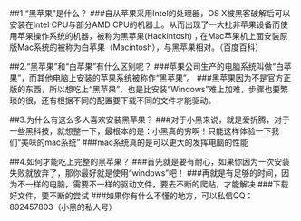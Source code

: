 ##1.“黑苹果”是什么？
###自从苹果采用Intel的处理器，OS X被黑客破解后可以安装在Intel CPU与部分AMD CPU的机器上。从而出现了一大批非苹果设备而使用苹果操作系统的机器，被称为黑苹果(Hackintosh)；在Mac苹果机上面安装原版Mac系统的被称为白苹果（Macintosh），与黑苹果相对。（百度百科）

##2.“黑苹果”和“白苹果”有什么区别呢？
###苹果公司生产的电脑系统叫做“白苹果”，而其他电脑上安装的苹果系统被称作“黑苹果”。
###黑苹果因为不是官方正版的东西，所以想吃上“黑苹果”，也是比安装“Windows”难上加难，步骤也要繁琐的很，还有根据不同的配置要下载不同的文件才能驱动。

##3.为什么有这么多人喜欢安装黑苹果？
###对于小黑来说，就是爱折腾，对于一些黑科技，就想整一下，最根本的是：小黑真的穷啊！只能这样体验一下我们“美味的mac系统”
###mac系统真的是可以更大的发挥电脑的性能

##4.如何才能吃上完整的黑苹果？
###首先就是要有耐心，如果你因为一次安装失败就放弃了，那你最好就是使用“windows”吧！
###再就是有足够的时间，因为不一样的电脑，需要不一样的驱动文件，要去不断的爬贴，才能解决
###下载好文件，要不断的尝试
###如果你有什么不懂的地方，可以私信QQ：892457803（小黑的私人号）
